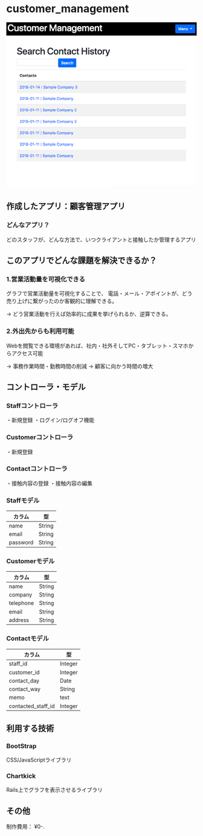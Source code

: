 # customer_management
![image](https://github.com/tanakadaichi1989/customer_management/blob/master/image.png)

## 作成したアプリ：顧客管理アプリ
### どんなアプリ？
どのスタッフが、どんな方法で、いつクライアントと接触したか管理するアプリ

## このアプリでどんな課題を解決できるか？
### 1.営業活動量を可視化できる
グラフで営業活動量を可視化することで、
電話・メール・アポイントが、どう売り上げに繋がったのか客観的に理解できる。

→ どう営業活動を行えば効率的に成果を挙げられるか、逆算できる。

### 2.外出先からも利用可能
Webを閲覧できる環境があれば、社内・社外そしてPC・タブレット・スマホからアクセス可能

→ 事務作業時間・勤務時間の削減
→ 顧客に向かう時間の増大


## コントローラ・モデル
### Staffコントローラ
・新規登録
・ログイン/ログオフ機能

### Customerコントローラ
・新規登録

### Contactコントローラ
・接触内容の登録
・接触内容の編集


### Staffモデル
|カラム|型|
|-|-|
|name|String|
|email|String|
|password|String|

### Customerモデル
|カラム|型|
|-|-|
|name|String|
|company|String|
|telephone|String|
|email|String|
|address|String|

### Contactモデル
|カラム|型|
|-|-|
|staff_id|Integer|
|customer_id|Integer|
|contact_day|Date|
|contact_way|String|
|memo|text|
|contacted_staff_id|Integer|

## 利用する技術

### BootStrap
CSS/JavaScriptライブラリ

### Chartkick
Rails上でグラフを表示させるライブラリ

## その他
制作費用： ¥0-.

